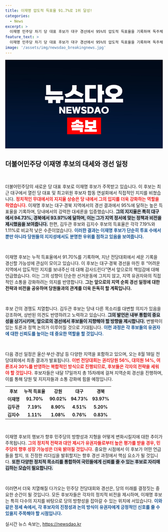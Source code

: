 ```yaml
---
title: 이재명 압도적 득표율 91.7%로 1위 달성!
categories:
  - News
excerpt: >
  이재명 민주당 차기 당 대표 후보가 대구 경선에서 95%의 압도적 득표율을 기록하며 독주체제를 확고히 했다. 이제 그의 경선 결과에 눈길이 쏠리는 가운데, 역대 최고 득표율 경신 가능성도 점쳐지고 있다.
feature_text: >
  이재명 민주당 차기 당 대표 후보가 대구 경선에서 95%의 압도적 득표율을 기록하며 독주체제를 확고히 했다. 이제 그의 경선 결과에 눈길이 쏠리는 가운데, 역대 최고 득표율 경신 가능성도 점쳐지고 있다.
image: '/assets/img/newsdao_breakingnews.jpg'
---
```


<p><img src="/assets/img/newsdao_breakingnews.jpg" alt="koreaapp 속보" /></p>

<h2 data-ke-size="size26">더불어민주당 이재명 후보의 대세와 경선 일정</h2>

<p data-ke-size="size16">&nbsp;</p>

<p>더불어민주당의 새로운 당 대표 후보로 이재명 후보가 주목받고 있습니다. 이 후보는 최근 대구에서 열린 당 대표 및 최고위원 후보자 합동 연설회에서 직접적인 지지를 비쳤습니다. <b><span style="color: #ee2323;">정치적인 무대에서의 지지율 상승은 당 내에서 그의 입지를 더욱 강화하는 역할을 하였습니다.</span></b> 이재명 후보는 대구·경북 지역에서의 경선 결과에서 95%에 달하는 높은 득표율을 기록하며, 당내에서의 강력한 대세론을 입증했습니다. <b><span style="background-color: #21538527;">그의 지지율은 특히 대구에서 94.73%, 경북에서 93.97%에 달하며, 이는 그가 지역 정서에 맞는 정책과 비전을 제시했음을 보여줍니다.</span></b> 한편, 김두관 후보와 김지수 후보의 득표율은 각각 7.19%와 1.11%로 비교적 낮은 수준이었습니다. <b><span style="color: #1a5490;">이러한 결과는 이재명 후보가 단순히 투표 수에서 뿐만 아니라 당원들의 지지성에서도 분명한 우위를 점하고 있음을 보여줍니다.</span></b></p>

<p data-ke-size="size16">&nbsp;</p>

<p>이재명 후보는 누적 득표율에서 91.70%를 기록하며, 지난 전당대회에서 세운 기록을 경신할 가능성에 관심이 모이고 있습니다. 이 후보는 대구·경북 경선을 마친 후 “어려운 지역에서 압도적인 지지를 보내주신 데 대해 감사드린다”면서 앞으로의 책임감에 대해 언급했습니다. 이는 그의 성향이 단순한 선거운동에 그치지 않고, 지역 유권자와의 직접적인 소통을 강화하려는 의지를 반영합니다. <b><span style="ee2323;">그는 앞으로의 지역 순회 경선 일정에 대한 전략과 비전을 공유하며 당원들과의 관계를 더욱 돈독히 할 계획입니다.</span></b></p>

<p data-ke-size="size16">&nbsp;</p>

<p>후보 간의 경쟁도 치열합니다. 김두관 후보는 당내 다른 목소리를 대변할 의지가 있음을 강조하며, 상반된 의견도 반영하려고 노력하고 있습니다. <b><span style="background-color: #21538527;">그의 발언은 내부 통합의 중요성을 상기시키며, 앞으로의 경선에서 후보들이 지향해야 할 방향을 제시합니다.</span></b> 변별력이 있는 토론과 정책 논의가 이루어질 것으로 기대됩니다. <b><span style="color: #1a5490;">이런 과정은 각 후보들의 유권자에 대한 신뢰도를 높이는 데 중요한 역할을 할 것입니다.</span></b></p>

<p data-ke-size="size16">&nbsp;</p>

<p>다음 경선 일정은 울산·부산·경남 등 다양한 지역을 포함하고 있으며, 오는 8월 18일 전당대회에서 최종 결과가 발표됩니다. <b><span style="color: #ee2323;">이번 전당대회는 권리당원 56%, 대의원 14%, 여론조사 30%를 반영하는 복합적인 방식으로 진행되므로, 후보들은 각자의 전략을 세워야 할 것입니다.</span></b> 후보자들은 내달 17일까지 총 15차례에 걸쳐 지역순회 경선을 진행하며, 이를 통해 당원 및 지지자들과 소통 강화에 힘쓸 예정입니다. </p>

<table style="width: 100%;">
    <tr>
        <th>후보</th>
        <th>누적 득표율</th>
        <th>강원</th>
        <th>대구</th>
        <th>경북</th>
    </tr>
    <tr>
        <td><b>이재명</b></td>
        <td style="text-align: center; height: 17px;"><b>91.70%</b></td>
        <td style="text-align: center; height: 17px;"><b>90.02%</b></td>
        <td style="text-align: center; height: 17px;"><b>94.73%</b></td>
        <td style="text-align: center; height: 17px;"><b>93.97%</b></td>
    </tr>
    <tr>
        <td><b>김두관</b></td>
        <td style="text-align: center; height: 17px;"><b>7.19%</b></td>
        <td style="text-align: center; height: 17px;"><b>8.90%</b></td>
        <td style="text-align: center; height: 17px;"><b>4.51%</b></td>
        <td style="text-align: center; height: 17px;"><b>5.20%</b></td>
    </tr>
    <tr>
        <td><b>김지수</b></td>
        <td style="text-align: center; height: 17px;"><b>1.11%</b></td>
        <td style="text-align: center; height: 17px;"><b>1.08%</b></td>
        <td style="text-align: center; height: 17px;"><b>0.76%</b></td>
        <td style="text-align: center; height: 17px;"><b>0.83%</b></td>
    </tr>
</table>

<p data-ke-size="size16">&nbsp;</p>

<p>이재명 후보의 행보가 향후 민주당의 방향성과 지형을 어떻게 변화시킬지에 대한 추이가 주목됩니다. <b><span style="color: #ee2323;">그의 정치적 전략과 대안 제시가 유권자들로부터 높은 평가를 받을 경우, 민주당의 향후 성장 가능성은 더욱 밝아질 것입니다.</span></b> 중요한 시점에서 이 후보가 어떤 언급들을 할지, 또 진정한 리더십을 발휘할지는 향후 경선 과정에서 핵심 요소가 될 것입니다. <b><span style="background-color: #21538527;">또한 다양한 정치적 목소리를 통합하여 국민들에게 신뢰를 줄 수 있는 후보로 자리매김하는 모습이 필요합니다.</span></b> </p>

<p data-ke-size="size16">&nbsp;</p>

<p>이러면서 더욱 치열해질 다가오는 민주당 전당대회와 경선은, 당의 미래를 결정짓는 중요한 순간이 될 것입니다. 모든 후보자들은 각자의 정치적 비전을 제시하며, 이재명 후보는 특히 다수의 지지를 바탕으로 당의 방향성을 잡아갈 수 있는 위치에 서있습니다. <b><span style="color: #1a5490;">이와 같은 정세 속에서, 각 후보자의 진정성과 논의 방식이 유권자에게 긍정적인 신호를 줄 수 있을지 주목해야 할 시점입니다.</span></b></p>
실시간 뉴스 속보는, <a href="https://newsdao.kr" rel="dofollow">https://newsdao.kr</a>


